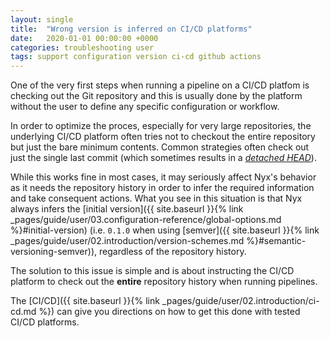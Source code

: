 ```yaml
---
layout: single
title:  "Wrong version is inferred on CI/CD platforms"
date:   2020-01-01 00:00:00 +0000
categories: troubleshooting user
tags: support configuration version ci-cd github actions
---
```


One of the very first steps when running a pipeline on a CI/CD platfom is checking out the Git repository and this is usually done by the platform without the user to define any specific configuration or workflow.

In order to optimize the proces, especially for very large repositories, the underlying CI/CD platform often tries not  to checkout the entire repository but just the bare minimum contents. Common strategies often check out just the single last commit (which sometimes results in a [*detached HEAD*](https://git-scm.com/docs/git-checkout#_detached_head)).

While this works fine in most cases, it may seriously affect Nyx's behavior as it needs the repository history in order to infer the required information and take consequent actions. What you see in this situation is that Nyx always infers the [initial version]({{ site.baseurl }}{% link _pages/guide/user/03.configuration-reference/global-options.md %}#initial-version) (i.e. `0.1.0` when using [semver]({{ site.baseurl }}{% link _pages/guide/user/02.introduction/version-schemes.md %}#semantic-versioning-semver)), regardless of the repository history.

The solution to this issue is simple and is about instructing the CI/CD platform to check out the **entire** repository history when running pipelines.

The [CI/CD]({{ site.baseurl }}{% link _pages/guide/user/02.introduction/ci-cd.md %}) can give you directions on how to get this done with tested CI/CD platforms.

